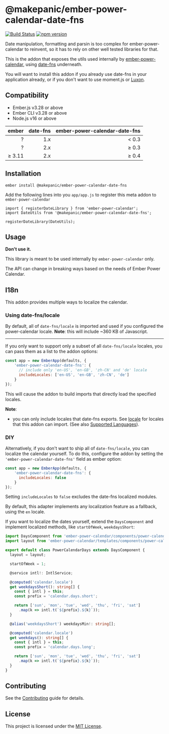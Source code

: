 @makepanic/ember-power-calendar-date-fns
==============================================================================

[![Build Status](https://travis-ci.org/makepanic/ember-power-calendar-date-fns.svg?branch=master)](https://travis-ci.org/makepanic/ember-power-calendar-date-fns)
[![npm version](https://badge.fury.io/js/%40makepanic%2Fember-power-calendar-date-fns.svg)](https://badge.fury.io/js/%40makepanic%2Fember-power-calendar-date-fns)

Date manipulation, formatting and parsin is too complex for ember-power-calendar to reinvent, so it
has to rely on other well tested libraries for that.

This is the addon that exposes the utils used internally by [ember-power-calendar](https://www.ember-power-calendar.com),
using [date-fns](https://date-fns.org/) underneath.

You will want to install this addon if you already use date-fns in your application already, or if
you don't want to use moment.js or [Luxon](https://moment.github.io/luxon/).


Compatibility
------------------------------------------------------------------------------

* Ember.js v3.28 or above
* Ember CLI v3.28 or above
* Node.js v16 or above

| ember | date-fns | ember-power-calendar-date-fns |
| -------:| -------------:| -----:|
| ? | 1.x | &lt; 0.3 |
| ? | 2.x | &ge; 0.3 |
| &ge; 3.11 | 2.x | &ge; 0.4 |

Installation
------------------------------------------------------------------------------

```
ember install @makepanic/ember-power-calendar-date-fns
```

Add the following lines into you `app/app.js` to register this meta addon to `ember-power-calendar`
```
import { registerDateLibrary } from 'ember-power-calendar';
import DateUtils from '@makepanic/ember-power-calendar-date-fns';

registerDateLibrary(DateUtils);
```


Usage
------------------------------------------------------------------------------

**Don't use it.**

This library is meant to be used internally by `ember-power-calendar` only.

The API can change in breaking ways based on the needs of Ember Power Calendar.

## I18n

This addon provides multiple ways to localize the calendar.

### Using date-fns/locale

By default, all of `date-fns/locale` is imported and used if you configured the power-calendar locale.
**Note**: this will include ~360 KB of Javascript.

---

If you only want to support only a subset of all `date-fns/locale` locales, you can pass them as a list to the addon options:

```js
const app = new EmberApp(defaults, {
    'ember-power-calendar-date-fns': {
      // include only 'en-US', 'en-GB', 'zh-CN' and 'de' locale
      includeLocales: ['en-US', 'en-GB', 'zh-CN', 'de']
    }
});
```

This will cause the addon to build imports that directly load the specified locales.

**Note**: 
* you can only include locales that date-fns exports. See [locale](https://github.com/date-fns/date-fns/tree/master/src/locale) for locales that this addon can import. (See also [Supported Languages](https://date-fns.org/v1.30.1/docs/I18n#supported-languages)).

### DIY

Alternatively, if you don't want to ship all of `date-fns/locale`, you can localize the calendar yourself.
To do this, configure the addon by setting the `'ember-power-calendar-date-fns'` field as ember option: 

```js
const app = new EmberApp(defaults, {
    'ember-power-calendar-date-fns': {
      includeLocales: false
    }
});
```

Setting `includeLocales` to `false` excludes the date-fns localized modules.

By default, this adapter implements any localization feature as a fallback, using the `en` locale.

If you want to localize the dates yourself, extend the `DaysComponent` and implement localized methods, like `startOfWeek`, `weekdaysShort`:

```ts
import DaysComponent from 'ember-power-calendar/components/power-calendar/days';
import layout from 'ember-power-calendar/templates/components/power-calendar/days';

export default class PowerCalendarDays extends DaysComponent {
  layout = layout;

  startOfWeek = 1;

  @service intl!: IntlService;

  @computed('calendar.locale')
  get weekdaysShort(): string[] {
    const { intl } = this;
    const prefix = 'calendar.days.short';

    return ['sun', 'mon', 'tue', 'wed', 'thu', 'fri', 'sat']
      .map(k => intl.t(`${prefix}.${k}`));
  }

  @alias('weekdaysShort') weekdaysMin!: string[];

  @computed('calendar.locale')
  get weekdays(): string[] {
    const { intl } = this;
    const prefix = 'calendar.days.long';

    return ['sun', 'mon', 'tue', 'wed', 'thu', 'fri', 'sat']
      .map(k => intl.t(`${prefix}.${k}`));
  }
}
```

Contributing
------------------------------------------------------------------------------

See the [Contributing](CONTRIBUTING.md) guide for details.


License
------------------------------------------------------------------------------

This project is licensed under the [MIT License](LICENSE.md).
